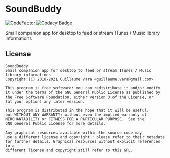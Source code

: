 # SoundBuddy

[![CodeFactor](https://www.codefactor.io/repository/github/amphaal/SoundBuddy/badge)](https://www.codefactor.io/repository/github/amphaal/SoundBuddy)
[![Codacy Badge](https://app.codacy.com/project/badge/Grade/b569eb64104e42589fd8825098562243)](https://www.codacy.com/gh/Amphaal/SoundBuddy/dashboard?utm_source=github.com&amp;utm_medium=referral&amp;utm_content=Amphaal/SoundBuddy&amp;utm_campaign=Badge_Grade)

Small companion app for desktop to feed or stream ITunes / Music library informations

## License
    SoundBuddy
    Small companion app for desktop to feed or stream ITunes / Music library informations
    Copyright (C) 2018-2021 Guillaume Vara <guillaume.vara@gmail.com>

    This program is free software: you can redistribute it and/or modify
    it under the terms of the GNU General Public License as published by
    the Free Software Foundation, either version 3 of the License, or
    (at your option) any later version.

    This program is distributed in the hope that it will be useful,
    but WITHOUT ANY WARRANTY; without even the implied warranty of
    MERCHANTABILITY or FITNESS FOR A PARTICULAR PURPOSE.  See the
    GNU General Public License for more details.

    Any graphical resources available within the source code may
    use a different license and copyright : please refer to their metadata
    for further details. Graphical resources without explicit references to a
    different license and copyright still refer to this GPL.
